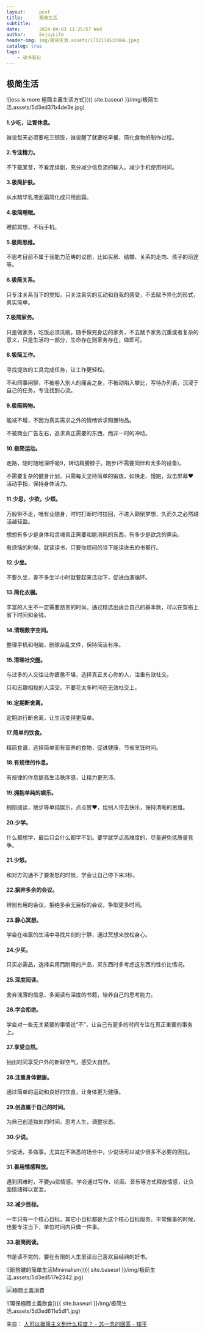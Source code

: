 ```yaml
---
layout:     post
title:      极简生活
subtitle:   
date:       2024-04-03 11:25:57 Wed
author:     EnjoyLife
header-img: img/极简生活.assets/1712114533066.jpeg
catalog: true
tags:
    - 读书笔记
---
```


## 极简生活

![less is more 極簡主義生活方式]({{ site.baseurl }}/img/极简生活.assets/5d3ed37b4de3e.jpg)

#### 1.少吃，让胃休息。

谁说每天必须要吃三顿饭，谁说醒了就要吃早餐，简化食物的制作过程。



#### 2.专注精力。

不下载某音，不看连续剧，充分减少信息流的输入。减少手机使用时间。



#### 3.极简护肤。

从水精华乳液面霜简化成只用面霜。



#### 4.极简睡眠。

睡前冥想，不玩手机。



#### 5.极简思维。

不思考目前不属于我能力范畴的议题，比如买房、结婚、关系的走向、孩子的前途等。



#### 6.极简关系。

只专注关系当下的觉知，只关注真实的互动和自我的感受，不去赋予异化的形式，真实简单。



#### 7.极简家务。

只是做家务，吃饭必须洗碗，随手做完身边的家务，不去赋予家务沉重或者复杂的意义，只是生活的一部分，生命存在则家务存在，做即可。



#### 8.极简工作。

寻找提效的工具完成任务，让工作更轻松。

不和同事闲聊，不被卷入别人的痛苦之身，不被动陷入攀比，写待办列表，沉浸于自己的任务，专注找到心流。



#### 9.极简购物。

能减不增，不因为真实需求之外的情绪诉求购置物品。

不被商业广告左右，追求真正需要的东西，而非一时的冲动。



#### 10.极简运动。

走路，随时随地深呼吸9，转动肩膀脖子。跑步(不需要同伴和太多的设备)。

不需要复杂的健身计划，只需每天坚持简单的锻炼，如快走、慢跑，双击屏幕❤活动手指，保持身体活力。



#### 11.少思，少欲，少烦。

万般带不走，唯有业随身，时时打断时时拉回，不进入颠倒梦想，久而久之必然越活越轻盈。

想想有多少是身体和灵魂真正需要和能消耗的东西，有多少是欲念的熏染。

有烦恼的时候，就读读书，只要你烦闷的当下能读进去的书都行。



#### 12.少坐。

不要久坐，差不多坐半小时就要起来活动下，促进血液循环。



#### 13.简化衣橱。

丰富的人生不一定需要昂贵的时尚。通过精选出适合自己的基本款，可以在穿搭上省下时间和金钱。



#### 14.清理数字空间。

整理手机和电脑，删除杂乱文件，保持简洁有序。



#### 15.清理社交圈。

与过多的人交往让你疲惫不堪，选择真正关心你的人，注重有效社交。

只和志趣相投的人深交。不要花太多时间在无效社交上。



#### 16.定期断舍离。

定期进行断舍离，让生活变得更简单。



#### 17.简单的饮食。

精简食谱，选择简单而有营养的食物，促进健康，节省烹饪时间。



#### 18.有规律的作息。

有规律的作息提高生活秩序感，让精力更充沛。



#### 19.拥抱单纯的娱乐。

拥抱阅读，散步等单纯娱乐，点点赞❤，给别人带去快乐，保持清晰的思维。



#### 20.少学。

什么都想学，最后只会什么都学不到。要学就学点高难度的，尽量避免低质量竞争。



#### 21.少怒。

和对方沟通不了要发怒的时候，学会让自己停下来3秒。



#### 22.摒弃多余的会议。

辨别有用的会议，拒绝多余无目标的会议，争取更多时间。




#### 23.静心冥想。

学会在喧嚣的生活中寻找片刻的宁静，通过冥想来放松身心。



#### 24.少买。

只买必需品，选择实用而耐用的产品，买东西时多考虑这东西的性价比情况。


#### 25.深度阅读。

舍弃浅薄的信息，多阅读有深度的书籍，培养自己的思考能力。



#### 26.学会拒绝。

学会对一些无关紧要的事情说“不”，让自己有更多的时间专注在真正重要的事务上。



#### 27.享受自然。

抽出时间享受户外的新鲜空气，感受大自然。



#### 28.注重身体健康。

通过简单的运动和良好的饮食，让身体更为健康。



#### 29.创造属于自己的时间。

为自己创造独处的时间，思考人生，调整状态。



#### 30.少说。

少说话，多做事。尤其在不熟悉的场合中，少说话可以减少很多不必要的困扰。



#### 31.善用情感释放。

遇到困难时，不要ya抑情感。学会通过写作、绘画、音乐等方式释放情感，让负面情绪得以宣泄。



#### 32.减少目标。

一年只有一个核心目标，其它小目标都是为这个核心目标服务。平常做事的时候，也要专注当下，单位时间内只做一件事。



#### 33.极简阅读。

书是读不完的，要在有限的人生里读自己喜欢且经典的好书。



![斷捨離的簡單生活Minimalism]({{ site.baseurl }}/img/极简生活.assets/5d3ed517e2342.jpg)



![極簡主義消費](https://www.lifeaholic.tw/wp-content/uploads/album/5d3ed5d85ef85.jpg)



![環保極簡主義飲食]({{ site.baseurl }}/img/极简生活.assets/5d3ed611e5df1.jpg)

来自：
[人可以极简主义到什么程度？ - 苏一念的回答 - 知乎](https://www.zhihu.com/question/313020218/answer/3447042930)